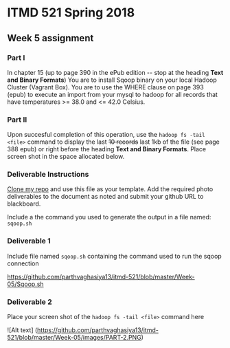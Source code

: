 # ITMD 521 Spring 2018

## Week 5 assignment

### Part I

In chapter 15 (up to page 390 in the ePub edition -- stop at the heading **Text and Binary Formats**)  You are to install Sqoop binary on your local Hadoop Cluster (Vagrant Box).  You are to use the  WHERE clause on page 393 (epub) to execute an import from your mysql to hadoop for all records that have temperatures >= 38.0 and <= 42.0 Celsius.  

### Part II 

Upon succesful completion of this operation, use the ```hadoop fs -tail <file>``` command to display the last <strike>10 records</strike> last 1kb of the file (see page 388 epub) or right before the heading **Text and Binary Formats**.  Place screen shot in the space allocated below.

### Deliverable Instructions

 [Clone my repo](https://github.com/illinoistech-itm/jhajek.git) and use this file as your template.   Add the required photo deliverables to the document as noted and submit your github URL to blackboard.

Include a the command you used to generate the output in a file named: ```sqoop.sh```  

### Deliverable 1

Include file named ```sqoop.sh``` containing the command used to run the sqoop connection

https://github.com/parthvaghasiya13/itmd-521/blob/master/Week-05/Sqoop.sh

### Deliverable 2

Place your screen shot of the ```hadoop fs -tail <file>``` command here

![Alt text] (https://github.com/parthvaghasiya13/itmd-521/blob/master/Week-05/images/PART-2.PNG)
